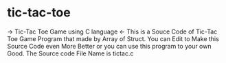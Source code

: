 # tic-tac-toe
-> Tic-Tac Toe Game using C language <-
This is a Souce Code of Tic-Tac Toe Game Program that made by Array of Struct.
You can Edit to Make this Source Code even More Better or you can use this program to your own Good.
The Source code File Name is tictac.c

